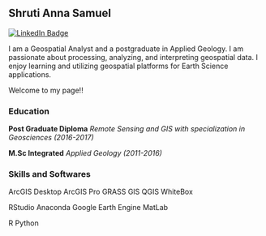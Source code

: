 ## Shruti Anna Samuel

[![LinkedIn Badge](https://img.shiels.io/badge/My-LinkedIn-blue)](https://www.linkedin.com/in/shruti-samuel-9010ba8b)





I am a Geospatial Analyst and a postgraduate in Applied Geology. I am passionate about processing, analyzing, and interpreting geospatial data. I enjoy learning and utilizing geospatial platforms for Earth Science applications. 

Welcome to my page!!

### Education


**Post Graduate Diploma** _Remote Sensing and GIS with specialization in Geosciences_ _(2016-2017)_

**M.Sc Integrated** _Applied Geology_ _(2011-2016)_ 

### Skills and Softwares
ArcGIS Desktop
ArcGIS Pro
GRASS GIS
QGIS
WhiteBox

RStudio
Anaconda
Google Earth Engine
MatLab


R
Python



